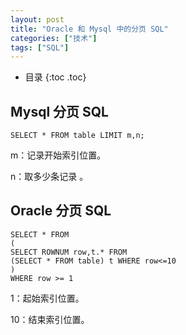 ```yaml
---
layout: post
title: "Oracle 和 Mysql 中的分页 SQL"
categories: ["技术"]
tags: ["SQL"]
---
```


* 目录
{:toc .toc}
## Mysql 分页 SQL

```
SELECT * FROM table LIMIT m,n;
```
m：记录开始索引位置。

n：取多少条记录  。



## Oracle 分页 SQL

```
SELECT * FROM 
(
SELECT ROWNUM row,t.* FROM
(SELECT * FROM table) t WHERE row<=10
)
WHERE row >= 1
```
1：起始索引位置。

10：结束索引位置。
